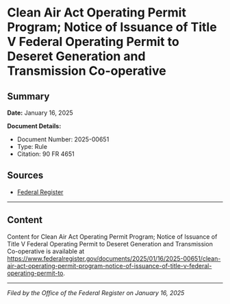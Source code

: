 # Clean Air Act Operating Permit Program; Notice of Issuance of Title V Federal Operating Permit to Deseret Generation and Transmission Co-operative

## Summary

**Date:** January 16, 2025

**Document Details:**
- Document Number: 2025-00651
- Type: Rule
- Citation: 90 FR 4651

## Sources
- [Federal Register](https://www.federalregister.gov/documents/2025/01/16/2025-00651/clean-air-act-operating-permit-program-notice-of-issuance-of-title-v-federal-operating-permit-to)

---

## Content

Content for Clean Air Act Operating Permit Program; Notice of Issuance of Title V Federal Operating Permit to Deseret Generation and Transmission Co-operative is available at https://www.federalregister.gov/documents/2025/01/16/2025-00651/clean-air-act-operating-permit-program-notice-of-issuance-of-title-v-federal-operating-permit-to.

---

*Filed by the Office of the Federal Register on January 16, 2025*
